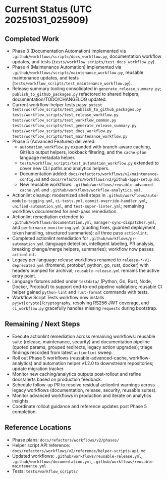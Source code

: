 # Current Status (UTC 20251031_025909)

## Completed Work

- Phase 3 (Documentation Automation) implemented via `.github/workflows/scripts/docs_workflow.py`,
  documentation workflow updates, and tests (`tests/workflow_scripts/test_docs_workflow.py`).
- Phase 4 (Maintenance Automation) implemented via
  `.github/workflows/scripts/maintenance_workflow.py`, reusable maintenance updates, and tests
  (`tests/workflow_scripts/test_maintenance_workflow.py`).
- Release summary tooling consolidated in `generate_release_summary.py`;
  `publish_to_github_packages.py` refactored to shared helpers; documentation/TODO/CHANGELOG
  updated.
- Current workflow-helper tests pass:
  `pytest tests/workflow_scripts/test_publish_to_github_packages.py`
  `tests/workflow_scripts/test_release_workflow.py` `tests/workflow_scripts/test_workflow_common.py`
  `tests/workflow_scripts/test_generate_release_summary.py`
  `tests/workflow_scripts/test_docs_workflow.py`
  `tests/workflow_scripts/test_maintenance_workflow.py`
- Phase 5 (Advanced Features) delivered:
  - `automation_workflow.py` expanded with branch-aware caching, GitHub output helpers, lookback
    filtering, and the `cache-plan` language metadata helper.
  - `tests/workflow_scripts/test_automation_workflow.py` extended to cover new CLI paths and
    analytics helpers.
  - Documentation added: `docs/refactors/workflows/v2/maintenance-config.md` and
    `docs/refactors/workflows/v2/github-apps-setup.md`.
  - New reusable workflows: `.github/workflows/reusable-advanced-cache.yml` and
    `.github/workflows/workflow-analytics.yml`.
- Actionlint cleanup: modernized shell steps in `.github/workflows/auto-module-tagging.yml`,
  `ci-tests.yml`, `commit-override-handler.yml`, `unified-automation.yml`, and
  `test-super-linter.yml`; remaining workflows documented for next-pass remediation.
- Actionlint remediation extended to `.github/workflows/documentation.yml`,
  `manager-sync-dispatcher.yml`, and `performance-monitoring.yml` (quoting fixes, guarded deployment
  token handling, structured summaries); all three pass `actionlint`.
- Completed actionlint remediation for `.github/workflows/pr-automation.yml` (language detection,
  intelligent labeling, PR analysis, breaking change/merge helpers, summaries); workflow now passes
  `actionlint`.
- Legacy per-language release workflows renamed to `release-*-v1-deprecated.yml` (frontend,
  protobuf, python, go, rust, docker) with headers bumped for archival; `reusable-release.yml`
  remains the active entry point.
- Language fixtures added under `testdata/` (Python, Go, Rust, Node, Docker, Protobuf) to support
  end-to-end pipeline validation; reusable CI helper gained `python-lint` and `rust-format` commands
  with tests.
- Workflow Script Tests workflow now installs `pyjwt[crypto]`/`cryptography`, resolving RS256 JWT
  coverage, and `ci_workflow.py` gracefully handles missing `requests` during bootstrap.

## Remaining / Next Steps

- Execute actionlint remediation across remaining workflows: reusable suite (release, maintenance,
  security) and documentation pipeline (quoted params, grouped redirects, legacy action upgrades);
  triage findings recorded from latest `actionlint` sweep.
- Roll out Phase 5 workflows (reusable-advanced-cache, workflow-analytics) and automation helper
  v1.2.0 to downstream repositories; update migration tracker.
- Monitor new caching/analytics outputs post-rollout and refine docs/alerts based on production
  feedback.
- Schedule follow-up PR to resolve residual actionlint warnings across legacy workflows
  (documentation, release, security, reusable suites).
- Monitor advanced workflows in production and iterate on analytics insights.
- Coordinate rollout guidance and reference updates post Phase 5 completion.

## Reference Locations

- Phase plans: `docs/refactors/workflows/v2/phases/`
- Helper script API reference: `docs/refactors/workflows/v2/reference/helper-scripts-api.md`
- Updated workflows: `.github/workflows/reusable-release.yml`,
  `.github/workflows/documentation.yml`, `.github/workflows/reusable-maintenance.yml`
- Tests: `tests/workflow_scripts/`
